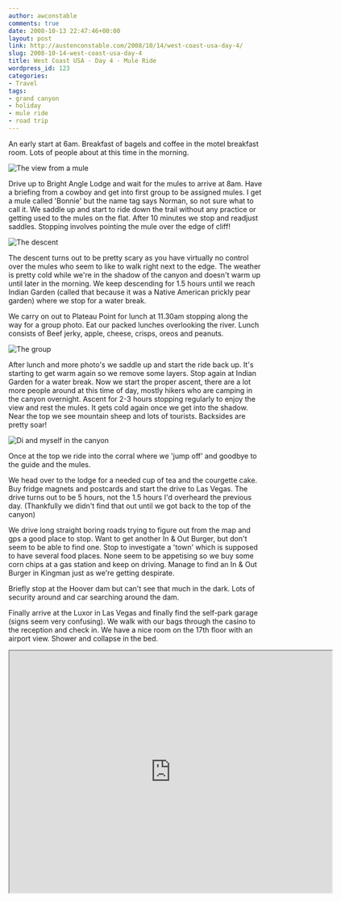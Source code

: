 ```yaml
---
author: awconstable
comments: true
date: 2008-10-13 22:47:46+00:00
layout: post
link: http://austenconstable.com/2008/10/14/west-coast-usa-day-4/
slug: 2008-10-14-west-coast-usa-day-4
title: West Coast USA - Day 4 - Mule Ride
wordpress_id: 123
categories:
- Travel
tags:
- grand canyon
- holiday
- mule ride
- road trip
---
```


An early start at 6am. Breakfast of bagels and coffee in the motel breakfast room. Lots of people about at this time in the morning.

![The view from a mule](http://lh5.ggpht.com/_9ikV2I29FeI/SRsOeuWblGI/AAAAAAAACW8/97FvvQefkUU/s800/IMG_3062.JPG)

Drive up to Bright Angle Lodge and wait for the mules to arrive at 8am. Have a briefing from a cowboy and get into first group to be assigned mules. I get a mule called 'Bonnie' but the name tag says Norman, so not sure what to call it. We saddle up and start to ride down the trail without any practice or getting used to the mules on the flat. After 10 minutes we stop and readjust saddles. Stopping involves pointing the mule over the edge of cliff! 

![The descent](http://lh4.ggpht.com/_9ikV2I29FeI/SRsOgIn8sII/AAAAAAAACXE/bMrL--zib-g/s800/IMG_3067.JPG)

The descent turns out to be pretty scary as you have virtually no control over the mules who seem to like to walk right next to the edge. The weather is pretty cold while we're in the shadow of the canyon and doesn't warm up until later in the morning. We keep descending for 1.5 hours until we reach Indian Garden (called that because it was a Native American prickly pear garden) where we stop for a water break.

We carry on out to Plateau Point for lunch at 11.30am stopping along the way for a group photo. Eat our packed lunches overlooking the river. Lunch consists of Beef jerky, apple, cheese, crisps, oreos and peanuts.

![The group](http://lh3.ggpht.com/_9ikV2I29FeI/SRsOuLpzXSI/AAAAAAAACYE/zZU_t7uAINg/s800/IMG_3097.JPG)

After lunch and more photo's we saddle up and start the ride back up. It's starting to get warm again so we remove some layers. Stop again at Indian Garden for a water break. Now we start the proper ascent, there are a lot more people around at this time of day, mostly hikers who are camping in the canyon overnight. Ascent for 2-3 hours stopping regularly to enjoy the view and rest the mules. It gets cold again once we get into the shadow. Near the top we see mountain sheep and lots of tourists. Backsides are pretty soar! 

![Di and myself in the canyon](http://lh6.ggpht.com/_9ikV2I29FeI/SRsOwE9u7VI/AAAAAAAACYQ/LVwLs6Mz3xs/s800/IMG_3102.JPG)

Once at the top we ride into the corral where we 'jump off' and goodbye to the guide and the mules.

We head over to the lodge for a needed cup of tea and the courgette cake. Buy fridge magnets and postcards and start the drive to Las Vegas. The drive turns out to be 5 hours, not the 1.5 hours I'd overheard the previous day. (Thankfully we didn't find that out until we got back to the top of the canyon)

We drive long straight boring roads trying to figure out from the map and gps a good place to stop. Want to get another In & Out Burger, but don't seem to be able to find one. Stop to investigate a 'town' which is supposed to have several food places. None seem to be appetising so we buy some corn chips at a gas station and keep on driving. Manage to find an In & Out Burger in Kingman just as we're getting despirate. 

Briefly stop at the Hoover dam but can't see that much in the dark. Lots of security around and car searching around the dam.

Finally arrive at the Luxor in Las Vegas and finally find the self-park garage (signs seem very confusing). We walk with our bags through the casino to the reception and check in. We have a nice room on the 17th floor with an airport view. Shower and collapse in the bed.

<iframe src="https://maps.google.com/maps?f=d&saddr=grand+canyon+village,+az&daddr=Kingman,+AZ+to:3900+Las+Vegas+Blvd.+South,+Las+Vegas,+NV+89119+(Luxor+Las+Vegas+Resort+Hotel+and+Casino)&hl=en&geocode=%3B%3BFSbLJgId9Yoi-SHESftk8V9tqA&mra=ls&sll=35.62812,-113.64667&sspn=3.379704,5.712891&ie=UTF8&s=AARTsJoyv2ANHb67JCLWoygRd5QJHXhVUg&ll=35.746512,-113.620605&spn=3.120627,4.669189&z=7&output=embed&w=640&h=480" width="640" height="480"></iframe>
